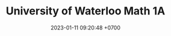 ---
layout: post
title:  "University of Waterloo Math 1A"
date:   2023-01-11 09:20:48 +0700
url: _posts\2023-01-11-University-of-Waterloo-1A-Term.markdown
img: /drunk cat.PNG
categories:
---